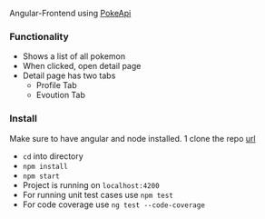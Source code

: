 Angular-Frontend using [PokeApi](https://pokeapi.co)

### Functionality
- Shows a list of all pokemon
- When clicked, open detail page
- Detail page has two tabs
    - Profile Tab
    - Evoution Tab

### Install
Make sure to have angular and node installed.
  1 clone the repo [url](https://github.com/himanshu19051/pokemonApp)
  - ```cd``` into directory
  - ```npm install```
  - ```npm start```
  - Project is running on ```localhost:4200```
  - For running unit test cases use ```npm test```
  - For code coverage use ```ng test --code-coverage```